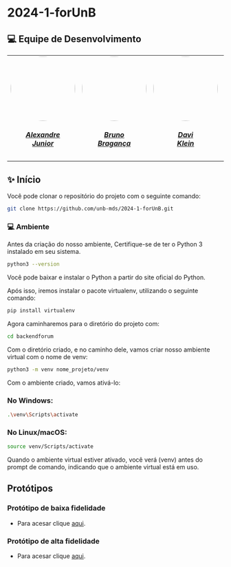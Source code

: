 # 2024-1-forUnB
## 💻 Equipe de Desenvolvimento

<center>
<table style="margin-left: auto; margin-right: auto;">
    <tr>
        <td align="center">
            <a href="https://github.com/AlexandreLJr">
                <img style="border-radius: 50%;" src="https://github.com/AlexandreLJr.png" width="150px;"/>
                <h5 class="text-center">Alexandre<br>Junior</h5>
            </a>
        </td>
        <td align="center">
            <a href="https://github.com/BrunoBReis">
                <img style="border-radius: 50%;" src="https://github.com/BrunoBReis.png" width="150px;"/>
                <h5 class="text-center">Bruno<br>Bragança</h5>
            </a>
        </td>
        <td align="center">
            <a href="https://github.com/davi-Klevy">
                <img style="border-radius: 50%;" src="https://github.com/davi-Klevy.png" width="150px;"/>
                <h5 class="text-center">Davi<br>Klein</h5>
            </a>
        </td>
        <td align="center">
            <a href="https://github.com/manu-sgc">
                <img style="border-radius: 50%;" src="https://github.com/manu-sgc.png" width="150px;"/>
                <h5 class="text-center">Manoela<br>Garcia</h5>
            </a>
        </td>
         <td align="center">
            <a href="https://github.com/pLopess">
                <img style="border-radius: 50%;" src="https://github.com/pLopess.png" width="150px;"/>
                <h5 class="text-center">Pedro<br>Lopes</h5>
            </a>
        </td>
	<td align="center">
            <a href="https://github.com/VHbernardes">
                <img style="border-radius: 50%;" src="https://github.com/VHbernardes.png" width="150px;"/>
                <h5 class="text-center">Victor Hugo<br>Bernardes</h5>
            </a>
        </td>
</table>

</center>

## ✨ Início

Você pode clonar o repositório do projeto com o seguinte comando:

```bash
git clone https://github.com/unb-mds/2024-1-forUnB.git
```

### 💻 Ambiente

Antes da criação do nosso ambiente, Certifique-se de ter o Python 3 instalado em seu sistema. 

```bash
python3 --version
```

Você pode baixar e instalar o Python a partir do site oficial do Python.

Após isso, iremos instalar o pacote virtualenv, utilizando o seguinte comando:

```bash
pip install virtualenv
```

Agora caminharemos para o diretório do projeto com:

```bash
cd backendforum
```

Com o diretório criado, e no caminho dele, vamos criar nosso ambiente virtual com o nome de venv:

```bash
python3 -m venv nome_projeto/venv
```

Com o ambiente criado, vamos ativá-lo:

### No Windows:

```bash
.\venv\Scripts\activate
```

### No Linux/macOS:

```bash
source venv/Scripts/activate
```

Quando o ambiente virtual estiver ativado, você verá (venv) antes do prompt de comando, indicando que o ambiente virtual está em uso.
        

## Protótipos 

### Protótipo de baixa fidelidade
- Para acesar clique [aqui](https://www.figma.com/proto/ktEvIqEpgsThoDwnXSdD3Y/Prototipo-de-baixa-fidelidade?type=design&node-id=6-698&t=4QpszmUyONW1vlTV-1&scaling=min-zoom&page-id=0%3A1&mode=design).

### Protótipo de alta fidelidade
- Para acesar clique [aqui](https://www.figma.com/proto/kI9C8oLfBGGoXdJU1zAdZX/Intera%C3%A7%C3%B5es?type=design&node-id=1-2&t=fP166WVIwud5KO5m-1&scaling=scale-down&page-id=0%3A1&starting-point-node-id=1%3A2&mode=design).
